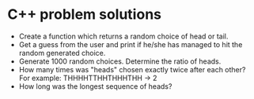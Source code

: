 # C++ problem solutions 
- Create a function which returns a random choice of head or tail.
- Get a guess from the user and print if he/she has managed to hit the random
  generated choice.
- Generate 1000 random choices. Determine the ratio of heads.
- How many times was "heads" chosen exactly twice after each other? For
  example: THHHHTTHHTHHHTHH -> 2
- How long was the longest sequence of heads?
